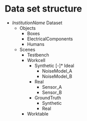 # Data set structure

* *InstitutionName* Dataset
  * Objects
    * Boxes
    * ElectricalComponents
    * Humans
  * Scenes
    * Testbench
    * Workcell
      * Synthetic
        [-]* Ideal
        * NoiseModel_A
        * NoiseModel_B
      * Real
        * Sensor_A
        * Sensor_B
      * GroundTruth
        * Synthetic
        * Real
    * Worktable

